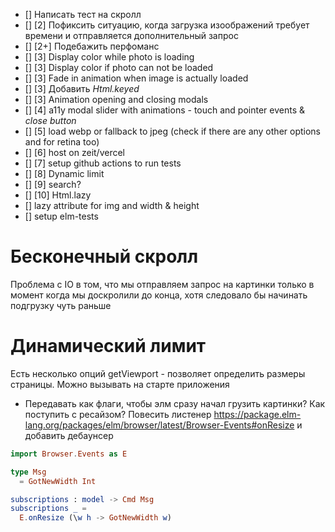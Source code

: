 - [] Написать тест на скролл
- [] [2] Пофиксить ситуацию, когда загрузка изоображений требует времени и отправляется дополнительный запрос
- [] [2+] Подебажить перфоманс
- [] [3] Display color while photo is loading
- [] [3] Display color if photo can not be loaded
- [] [3] Fade in animation when image is actually loaded
- [] [3] Добавить *Html.keyed*
- [] [3] Animation opening and closing modals
- [] [4] a11y modal slider with animations - touch and pointer events & *close button*
- [] [5] load webp or fallback to jpeg (check if there are any other options and for retina too)
- [] [6] host on zeit/vercel
- [] [7] setup github actions to run tests
- [] [8] Dynamic limit
- [] [9] search?
- [] [10] Html.lazy
- [] lazy attribute for img and width & height
- [] setup elm-tests

# Бесконечный скролл
Проблема с IO в том, что мы отправляем запрос на картинки только в момент когда мы доскролили до конца, хотя следовало бы начинать подгрузку чуть раньше


# Динамический лимит
Есть несколько опций
getViewport - позволяет определить размеры страницы. Можно вызывать на старте приложения
- Передавать как флаги, чтобы элм сразу начал грузить картинки?
Как поступить с ресайзом? Повесить листенер https://package.elm-lang.org/packages/elm/browser/latest/Browser-Events#onResize и добавить дебаунсер

```elm
import Browser.Events as E

type Msg
  = GotNewWidth Int

subscriptions : model -> Cmd Msg
subscriptions _ =
  E.onResize (\w h -> GotNewWidth w)
  ```